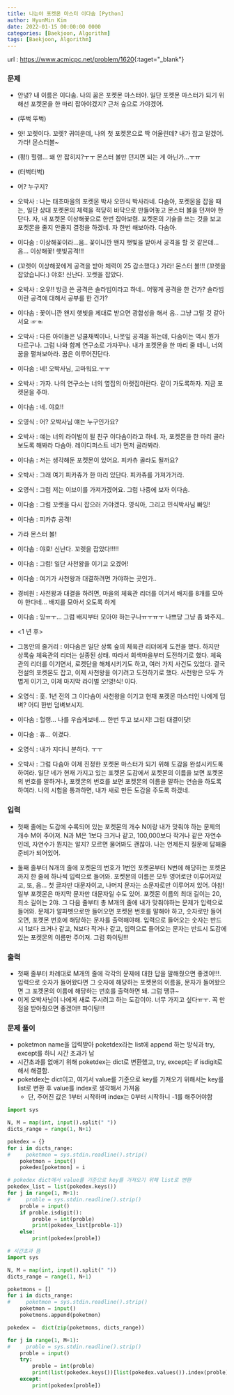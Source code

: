```yaml
---
title: 나는야 포켓몬 마스터 이다솜 [Python]
author: HyunMin Kim
date: 2022-01-15 00:00:00 0000
categories: [Baekjoon, Algorithm]
tags: [Baekjoon, Algorithm]
---
```


url : <https://www.acmicpc.net/problem/1620>{:taget="_blank"}

### 문제

- 안녕? 내 이름은 이다솜. 나의 꿈은 포켓몬 마스터야. 일단 포켓몬 마스터가 되기 위해선 포켓몬을 한 마리 잡아야겠지? 근처 숲으로 가야겠어.
- (뚜벅 뚜벅)
- 얏! 꼬렛이다. 꼬렛? 귀여운데, 나의 첫 포켓몬으로 딱 어울린데? 내가 잡고 말겠어. 가라! 몬스터볼~
- (펑!) 헐랭... 왜 안 잡히지?ㅜㅜ 몬스터 볼만 던지면 되는 게 아닌가...ㅜㅠ
- (터벅터벅)
- 어? 누구지?
- 오박사 : 나는 태초마을의 포켓몬 박사 오민식 박사라네. 다솜아, 포켓몬을 잡을 때는, 일단 상대 포켓몬의 체력을 적당히 바닥으로 만들어놓고 몬스터 볼을 던져야 한단다. 자, 내 포켓몬 이상해꽃으로 한번 잡아보렴. 포켓몬의 기술을 쓰는 것을 보고 포켓몬을 줄지 안줄지 결정을 하겠네. 자 한번 해보아라. 다솜아.
- 이다솜 : 이상해꽃이라...음.. 꽃이니깐 왠지 햇빛을 받아서 공격을 할 것 같은데... 음... 이상해꽃! 햇빛공격!!!
- (꼬렛이 이상해꽃에게 공격을 받아 체력이 25 감소했다.)    가라! 몬스터 볼!!!    (꼬렛을 잡았습니다.)    야호! 신난다. 꼬렛을 잡았다.
- 오박사 : 오우!! 방금 쓴 공격은 솔라빔이라고 하네.. 어떻게 공격을 한 건가? 솔라빔이란 공격에 대해서 공부를 한 건가?
- 이다솜 : 꽃이니깐 왠지 햇빛을 제대로 받으면 광합성을 해서 음.. 그냥 그럴 것 같아서요 ☞☜
- 오박사 : 다른 아이들은 넝쿨채찍이나, 나뭇잎 공격을 하는데, 다솜이는 역시 뭔가 다르구나. 그럼 나와 함께 연구소로 가자꾸나. 내가 포켓몬을 한 마리 줄 테니, 너의 꿈을 펼쳐보아라. 꿈은 이루어진단다.
- 이다솜 : 네! 오박사님, 고마워요.ㅜㅜ
- 오박사 : 가자. 나의 연구소는 너의 옆집의 아랫집이란다. 같이 가도록하자. 지금 포켓몬을 주마.
- 이다솜 : 네. 야호!!
- 오영식 : 어? 오박사님 얘는 누구인가요?
- 오박사 : 얘는 너의 라이벌이 될 친구 이다솜이라고 하네. 자, 포켓몬을 한 마리 골라보도록 해봐라 다솜아. 레이디퍼스트 네가 먼저 골라봐라.
- 이다솜 : 저는 생각해둔 포켓몬이 있어요. 피카츄 골라도 될까요?
- 오박사 : 그래 여기 피카츄가 한 마리 있단다. 피카츄를 가져가거라.
- 오영식 : 그럼 저는 이브이를 가져가겠어요. 그럼 나중에 보자 이다솜.
- 이다솜 : 그럼 꼬렛을 다시 잡으러 가야겠다. 영식아, 그리고 민식박사님 빠잉!
- 이다솜 : 피카츄 공격!
- 가라 몬스터 볼!
- 이다솜 : 야호! 신난다. 꼬렛을 잡았다!!!!!
- 이다솜 : 그럼! 일단 사천왕을 이기고 오겠어!
- 이다솜 : 여기가 사천왕과 대결하려면 가야하는 곳인가..
- 경비원 : 사천왕과 대결을 하려면, 마을의 체육관 리더를 이겨서 배지를 8개를 모아야 한다네... 배지를 모아서 오도록 하게
- 이다솜 : 잉ㅠㅜ... 그럼 배지부터 모아야 하는구나ㅠㅜㅠㅜ 나쁘당 그냥 좀 봐주지..

- <1 년 후>

- 그동안의 줄거리 : 이다솜은 일단 상록 숲의 체육관 리더에게 도전을 했다. 하지만 상록숲 체육관의 리더는 실종된 상태. 따라서 회색마을부터 도전하기로 했다. 체육관의 리더를 이기면서, 로켓단을 해체시키기도 하고, 여러 가지 사건도 있었다. 결국 전설의 포켓몬도 잡고, 이제 사천왕을 이기려고 도전하기로 했다. 사천왕은 모두 가볍게 이기고, 이제 마지막 라이벌 오!영!식! 이다.
- 오영식 : 훗. 1년 전의 그 이다솜이 사천왕을 이기고 현재 포켓몬 마스터인 나에게 덤벼? 어디 한번 덤벼보시지.
- 이다솜 : 헐랭... 나를 우습게보네.... 한번 두고 보시지! 그럼 대결이닷!
- 이다솜 : 휴... 이겼다.
- 오영식 : 내가 지다니 분하다. ㅜㅜ
- 오박사 : 그럼 다솜아 이제 진정한 포켓몬 마스터가 되기 위해 도감을 완성시키도록 하여라. 일단 네가 현재 가지고 있는 포켓몬 도감에서 포켓몬의 이름을 보면 포켓몬의 번호를 말하거나, 포켓몬의 번호를 보면 포켓몬의 이름을 말하는 연습을 하도록 하여라. 나의 시험을 통과하면, 내가 새로 만든 도감을 주도록 하겠네.

### 입력
- 첫째 줄에는 도감에 수록되어 있는 포켓몬의 개수 N이랑 내가 맞춰야 하는 문제의 개수 M이 주어져. N과 M은 1보다 크거나 같고, 100,000보다 작거나 같은 자연수인데, 자연수가 뭔지는 알지? 모르면 물어봐도 괜찮아. 나는 언제든지 질문에 답해줄 준비가 되어있어.

- 둘째 줄부터 N개의 줄에 포켓몬의 번호가 1번인 포켓몬부터 N번에 해당하는 포켓몬까지 한 줄에 하나씩 입력으로 들어와. 포켓몬의 이름은 모두 영어로만 이루어져있고, 또, 음... 첫 글자만 대문자이고, 나머지 문자는 소문자로만 이루어져 있어. 아참! 일부 포켓몬은 마지막 문자만 대문자일 수도 있어. 포켓몬 이름의 최대 길이는 20, 최소 길이는 2야. 그 다음 줄부터 총 M개의 줄에 내가 맞춰야하는 문제가 입력으로 들어와. 문제가 알파벳으로만 들어오면 포켓몬 번호를 말해야 하고, 숫자로만 들어오면, 포켓몬 번호에 해당하는 문자를 출력해야해. 입력으로 들어오는 숫자는 반드시 1보다 크거나 같고, N보다 작거나 같고, 입력으로 들어오는 문자는 반드시 도감에 있는 포켓몬의 이름만 주어져. 그럼 화이팅!!!

### 출력
- 첫째 줄부터 차례대로 M개의 줄에 각각의 문제에 대한 답을 말해줬으면 좋겠어!!!. 입력으로 숫자가 들어왔다면 그 숫자에 해당하는 포켓몬의 이름을, 문자가 들어왔으면 그 포켓몬의 이름에 해당하는 번호를 출력하면 돼. 그럼 땡큐~
- 이게 오박사님이 나에게 새로 주시려고 하는 도감이야. 너무 가지고 싶다ㅠㅜ. 꼭 만점을 받아줬으면 좋겠어!! 파이팅!!!

### 문제 풀이
- poketmon name을 입력받아 poketdex라는 list에 append 하는 방식과 try, except를 하니 시간 초과가 남
- 시간초과를 없애기 위해 poketdex는 dict로 변환했고, try, except는 if isdigit로 해서 해결함.
- poketdex는 dict이고, 여기서 value를 기준으로 key를 가져오기 위해서는 key를 list로 변환 후 value를 index로 생각해서 가져옴
    - 단, 주어진 값은 1부터 시작하며 index는 0부터 시작하니 -1를 해주어야함


```python
import sys

N, M = map(int, input().split(" "))
dicts_range = range(1, N+1)

pokedex = {}
for i in dicts_range:
#     poketmon = sys.stdin.readline().strip()
    poketmon = input()
    pokedex[poketmon] = i

# pokedex dict에서 value를 기준으로 key를 가져오기 위해 list로 변환
pokedex_list = list(pokedex.keys())
for j in range(1, M+1):
#     proble = sys.stdin.readline().strip()
    proble = input()
    if proble.isdigit():
        proble = int(proble)
        print(pokedex_list[proble-1])
    else:
        print(pokedex[proble])
```


```python
# 시간초과 뜸
import sys

N, M = map(int, input().split(" "))
dicts_range = range(1, N+1)

poketmons = []
for i in dicts_range:
#     poketmon = sys.stdin.readline().strip()
    poketmon = input()
    poketmons.append(poketmon)

pokedex =  dict(zip(poketmons, dicts_range))

for j in range(1, M+1):
#     proble = sys.stdin.readline().strip()
    proble = input()
    try:
        proble = int(proble)
        print(list(pokedex.keys())[list(pokedex.values()).index(proble)])
    except:
        print(pokedex[proble])
```
